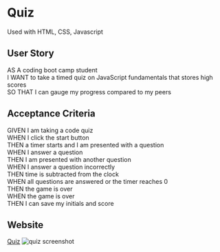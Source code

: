 # Quiz
Used with HTML, CSS, Javascript

## User Story
AS A coding boot camp student \
I WANT to take a timed quiz on JavaScript fundamentals that stores high scores \
SO THAT I can gauge my progress compared to my peers

## Acceptance Criteria
GIVEN I am taking a code quiz \
WHEN I click the start button \
THEN a timer starts and I am presented with a question \
WHEN I answer a question \
THEN I am presented with another question \
WHEN I answer a question incorrectly \
THEN time is subtracted from the clock \
WHEN all questions are answered or the timer reaches 0 \
THEN the game is over \
WHEN the game is over \
THEN I can save my initials and score

## Website
[Quiz](https://mschellberg.github.io/quiz/)
![quiz screenshot](https://user-images.githubusercontent.com/71852138/104532468-4b569c00-55de-11eb-88a8-c92faec3ab5e.png)
